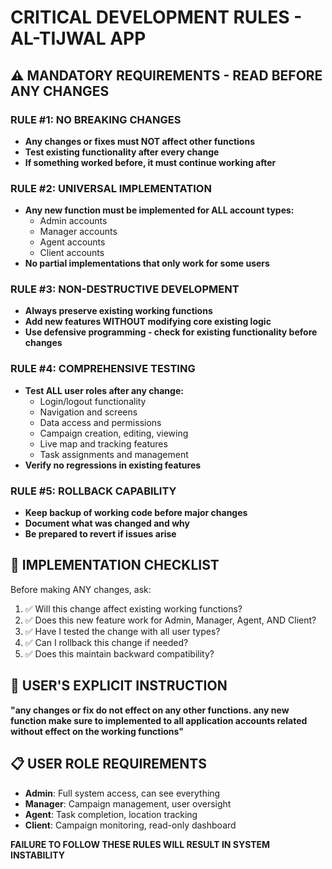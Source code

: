# CRITICAL DEVELOPMENT RULES - AL-TIJWAL APP

## ⚠️ MANDATORY REQUIREMENTS - READ BEFORE ANY CHANGES

### **RULE #1: NO BREAKING CHANGES**
- **Any changes or fixes must NOT affect other functions**
- **Test existing functionality after every change**
- **If something worked before, it must continue working after**

### **RULE #2: UNIVERSAL IMPLEMENTATION**
- **Any new function must be implemented for ALL account types:**
  - Admin accounts
  - Manager accounts  
  - Agent accounts
  - Client accounts
- **No partial implementations that only work for some users**

### **RULE #3: NON-DESTRUCTIVE DEVELOPMENT**
- **Always preserve existing working functions**
- **Add new features WITHOUT modifying core existing logic**
- **Use defensive programming - check for existing functionality before changes**

### **RULE #4: COMPREHENSIVE TESTING**
- **Test ALL user roles after any change:**
  - Login/logout functionality
  - Navigation and screens
  - Data access and permissions
  - Campaign creation, editing, viewing
  - Live map and tracking features
  - Task assignments and management
- **Verify no regressions in existing features**

### **RULE #5: ROLLBACK CAPABILITY**
- **Keep backup of working code before major changes**
- **Document what was changed and why**
- **Be prepared to revert if issues arise**

## 🔧 IMPLEMENTATION CHECKLIST

Before making ANY changes, ask:
1. ✅ Will this change affect existing working functions?
2. ✅ Does this new feature work for Admin, Manager, Agent, AND Client?
3. ✅ Have I tested the change with all user types?
4. ✅ Can I rollback this change if needed?
5. ✅ Does this maintain backward compatibility?

## 🚨 USER'S EXPLICIT INSTRUCTION
**"any changes or fix do not effect on any other functions. any new function make sure to implemented to all application accounts related without effect on the working functions"**

## 📋 USER ROLE REQUIREMENTS
- **Admin**: Full system access, can see everything
- **Manager**: Campaign management, user oversight  
- **Agent**: Task completion, location tracking
- **Client**: Campaign monitoring, read-only dashboard

**FAILURE TO FOLLOW THESE RULES WILL RESULT IN SYSTEM INSTABILITY**